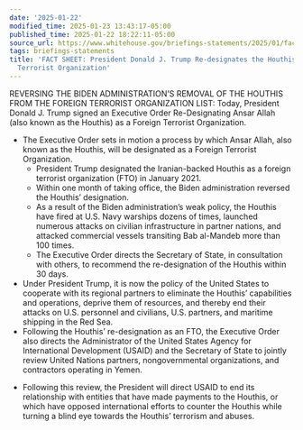 ```yaml
---
date: '2025-01-22'
modified_time: 2025-01-23 13:43:17-05:00
published_time: 2025-01-22 18:22:11-05:00
source_url: https://www.whitehouse.gov/briefings-statements/2025/01/fact-sheet-president-donald-j-trump-protects-the-states-and-the-american-people-by-closing-the-border-to-illegals-via-proclamation-2/
tags: briefings-statements
title: 'FACT SHEET: President Donald J. Trump Re-designates the Houthis as a Foreign
  Terrorist Organization'
---
```

 
REVERSING THE BIDEN ADMINISTRATION’S REMOVAL OF THE HOUTHIS FROM THE
FOREIGN TERRORIST ORGANIZATION LIST: Today, President Donald J. Trump
signed an Executive Order Re-Designating Ansar Allah (also known as the
Houthis) as a Foreign Terrorist Organization.

-   The Executive Order sets in motion a process by which Ansar Allah,
    also known as the Houthis, will be designated as a Foreign Terrorist
    Organization.
    -   President Trump designated the Iranian-backed Houthis as a
        foreign terrorist organization (FTO) in January 2021.
    -   Within one month of taking office, the Biden administration
        reversed the Houthis’ designation.
    -   As a result of the Biden administration’s weak policy, the
        Houthis have fired at U.S. Navy warships dozens of times,
        launched numerous attacks on civilian infrastructure in partner
        nations, and attacked commercial vessels transiting Bab
        al-Mandeb more than 100 times.
    -   The Executive Order directs the Secretary of State, in
        consultation with others, to recommend the re-designation of the
        Houthis within 30 days.
-   Under President Trump, it is now the policy of the United States to
    cooperate with its regional partners to eliminate the Houthis’
    capabilities and operations, deprive them of resources, and thereby
    end their attacks on U.S. personnel and civilians, U.S. partners,
    and maritime shipping in the Red Sea.
-   Following the Houthis’ re-designation as an FTO, the Executive Order
    also directs the Administrator of the United States Agency for
    International Development (USAID) and the Secretary of State to
    jointly review United Nations partners, nongovernmental
    organizations, and contractors operating in Yemen.

<!-- -->

-   Following this review, the President will direct USAID to end its
    relationship with entities that have made payments to the Houthis,
    or which have opposed international efforts to counter the Houthis
    while turning a blind eye towards the Houthis’ terrorism and abuses.
